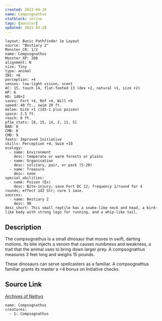 ```yaml
---
created: 2023-04-28
name: Compsognathus
statblock: inline
tags: [monster]
updated: 2023-04-28
---
```

```statblock
layout: Basic Pathfinder 1e Layout
source: "Bestiary 2"
Monster_CR: 1/2
name: Compsognathus
Monster_XP: 200
alignment: N
size: Tiny
type: animal
INI: +6
perception: +4
senses: low-light vision, scent
AC: 15, touch 14, flat-footed 13 (dex +2, natural +1, size +2)
HP: 6
HD: 1d8+2
saves: Fort +4, Ref +4, Will +0
speed: 40 ft., swim 20 ft.
melee: bite +1 (1d3-1 plus poison)
space: 2.5 ft.
reach: 0 ft.
pf1e_stats: [8, 15, 14, 2, 11, 5]
BAB: 0
CMB: 0
CMD: 9
feats: Improved Initiative
skills: Perception +4, Swim +10
ecology:
  - name: Environment
    desc: temperate or warm forests or plains
  - name: Organisation
    desc: solitary, pair, or pack (5-20)
  - name: Treasure
    desc: none
special_abilities:
  - name: Poison (Ex)
    desc: Bite-injury; save Fort DC 12; frequency 1/round for 4 rounds; effect 1d2 Str; cure 1 save.
sources:
  - name: Bestiary 2
    desc: 90
desc_short: This small reptile has a snake-like neck and head, a bird-like body with strong legs for running, and a whip-like tail. 
```
## Description
The compsognathus is a small dinosaur that moves in swift, darting motions. Its bite injects a venom that causes numbness and weakness, a trait that the animal uses to bring down larger prey. A compsognathus measures 3 feet long and weighs 15 pounds. 

These dinosaurs can serve spellcasters as a familiar. A compsognathus familiar grants its master a +4 bonus on Initiative checks.
## Source Link
[Archives of Nethys](https://aonprd.com/MonsterDisplay.aspx?ItemName=Compsognathus)
```encounter-table
name: Compsognathus
creatures:
  - 1: Compsognathus
```
